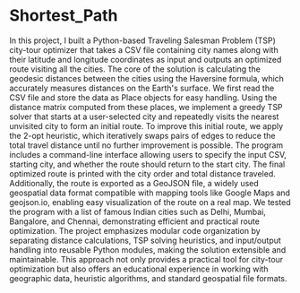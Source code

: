 # Shortest_Path
In this project, I built a Python-based Traveling Salesman Problem (TSP) city-tour optimizer that takes a CSV file containing city names along with their latitude and longitude coordinates as input and outputs an optimized route visiting all the cities. The core of the solution is calculating the geodesic distances between the cities using the Haversine formula, which accurately measures distances on the Earth's surface. We first read the CSV file and store the data as Place objects for easy handling. Using the distance matrix computed from these places, we implement a greedy TSP solver that starts at a user-selected city and repeatedly visits the nearest unvisited city to form an initial route. To improve this initial route, we apply the 2-opt heuristic, which iteratively swaps pairs of edges to reduce the total travel distance until no further improvement is possible. The program includes a command-line interface allowing users to specify the input CSV, starting city, and whether the route should return to the start city. The final optimized route is printed with the city order and total distance traveled. Additionally, the route is exported as a GeoJSON file, a widely used geospatial data format compatible with mapping tools like Google Maps and geojson.io, enabling easy visualization of the route on a real map. We tested the program with a list of famous Indian cities such as Delhi, Mumbai, Bangalore, and Chennai, demonstrating efficient and practical route optimization. The project emphasizes modular code organization by separating distance calculations, TSP solving heuristics, and input/output handling into reusable Python modules, making the solution extensible and maintainable. This approach not only provides a practical tool for city-tour optimization but also offers an educational experience in working with geographic data, heuristic algorithms, and standard geospatial file formats.
